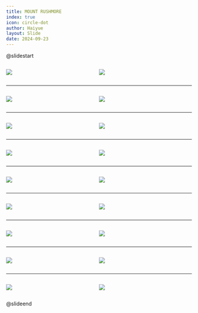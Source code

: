 ```yaml
---
title: MOUNT RUSHMORE
index: true
icon: circle-dot
author: Haiyue
layout: Slide
date: 2024-09-23
---
```

 
@slidestart

<div style="display:flex">
<div style="flex:1">

![](https://raw.githubusercontent.com/yclord/reading/refs/heads/master/english/Level-N/MOUNT%20RUSHMORE/001.webp)
</div>
<div style="flex:1">

![](https://raw.githubusercontent.com/yclord/reading/refs/heads/master/english/Level-N/MOUNT%20RUSHMORE/002.webp)
</div>
</div>

---

<div style="display:flex">
<div style="flex:1">

![](https://raw.githubusercontent.com/yclord/reading/refs/heads/master/english/Level-N/MOUNT%20RUSHMORE/003.webp)
</div>
<div style="flex:1">

![](https://raw.githubusercontent.com/yclord/reading/refs/heads/master/english/Level-N/MOUNT%20RUSHMORE/004.webp)
</div>
</div>

---

<div style="display:flex">
<div style="flex:1">

![](https://raw.githubusercontent.com/yclord/reading/refs/heads/master/english/Level-N/MOUNT%20RUSHMORE/005.webp)
</div>
<div style="flex:1">

![](https://raw.githubusercontent.com/yclord/reading/refs/heads/master/english/Level-N/MOUNT%20RUSHMORE/006.webp)
</div>
</div>

---

<div style="display:flex">
<div style="flex:1">

![](https://raw.githubusercontent.com/yclord/reading/refs/heads/master/english/Level-N/MOUNT%20RUSHMORE/007.webp)
</div>
<div style="flex:1">

![](https://raw.githubusercontent.com/yclord/reading/refs/heads/master/english/Level-N/MOUNT%20RUSHMORE/008.webp)
</div>
</div>

---

<div style="display:flex">
<div style="flex:1">

![](https://raw.githubusercontent.com/yclord/reading/refs/heads/master/english/Level-N/MOUNT%20RUSHMORE/009.webp)
</div>
<div style="flex:1">

![](https://raw.githubusercontent.com/yclord/reading/refs/heads/master/english/Level-N/MOUNT%20RUSHMORE/010.webp)
</div>
</div>

---

<div style="display:flex">
<div style="flex:1">

![](https://raw.githubusercontent.com/yclord/reading/refs/heads/master/english/Level-N/MOUNT%20RUSHMORE/011.webp)
</div>
<div style="flex:1">

![](https://raw.githubusercontent.com/yclord/reading/refs/heads/master/english/Level-N/MOUNT%20RUSHMORE/012.webp)
</div>
</div>

---

<div style="display:flex">
<div style="flex:1">

![](https://raw.githubusercontent.com/yclord/reading/refs/heads/master/english/Level-N/MOUNT%20RUSHMORE/013.webp)
</div>
<div style="flex:1">

![](https://raw.githubusercontent.com/yclord/reading/refs/heads/master/english/Level-N/MOUNT%20RUSHMORE/014.webp)
</div>
</div>

---

<div style="display:flex">
<div style="flex:1">

![](https://raw.githubusercontent.com/yclord/reading/refs/heads/master/english/Level-N/MOUNT%20RUSHMORE/015.webp)
</div>
<div style="flex:1">

![](https://raw.githubusercontent.com/yclord/reading/refs/heads/master/english/Level-N/MOUNT%20RUSHMORE/016.webp)
</div>
</div>

---

<div style="display:flex">
<div style="flex:1">

![](https://raw.githubusercontent.com/yclord/reading/refs/heads/master/english/Level-N/MOUNT%20RUSHMORE/017.webp)
</div>
<div style="flex:1">

![](https://raw.githubusercontent.com/yclord/reading/refs/heads/master/english/Level-N/MOUNT%20RUSHMORE/018.webp)
</div>
</div>

@slideend